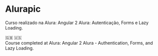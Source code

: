 # Alurapic

Curso realizado na Alura: Angular 2 Alura: Autenticação, Forms e Lazy Loading.

:uk: :us: <br>
Course completed at Alura: Angular 2 Alura - Authentication, Forms, and Lazy Loading.
